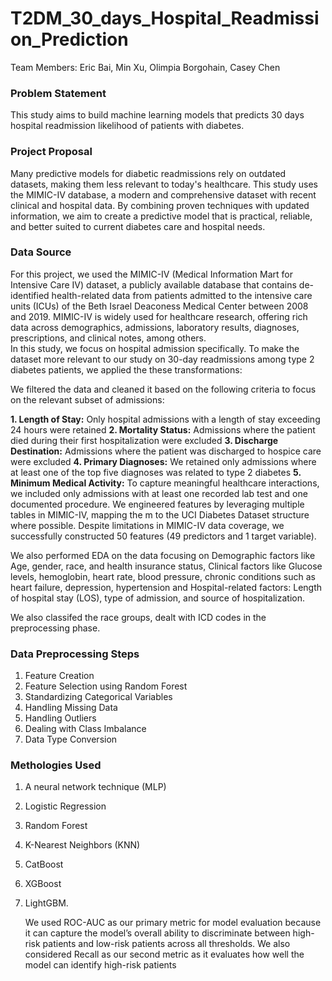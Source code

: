 # T2DM_30_days_Hospital_Readmission_Prediction

Team Members: Eric Bai, Min Xu, Olimpia Borgohain, Casey Chen

### Problem Statement
This study aims to build machine learning models that predicts 30 days hospital readmission likelihood of patients with diabetes.

### Project Proposal
Many predictive models for diabetic readmissions rely on outdated datasets, making them less relevant to today's healthcare. This study uses the MIMIC-IV database, a modern and comprehensive dataset with recent clinical and hospital data. By combining proven techniques with updated information, we aim to create a predictive model that is practical, reliable, and better suited to current diabetes care and hospital needs.

### Data Source
For this project, we used the MIMIC-IV (Medical Information Mart for Intensive Care IV) dataset, a publicly available database that contains de-identified health-related data from patients admitted to the intensive care units (ICUs) of the Beth Israel Deaconess Medical Center between 2008 and 2019. MIMIC-IV is widely used for healthcare research, offering rich data across demographics, admissions, laboratory results, diagnoses, prescriptions, and clinical notes, among others.<br>
In this study, we focus on hospital admission specifically. To make the dataset more relevant to our study on 30-day readmissions among type 2 diabetes patients, we applied the these transformations:

We filtered the data and cleaned it based on the following criteria to focus on the relevant subset of admissions:

 **1. Length of Stay:** Only hospital admissions with a length of stay exceeding 24 hours were retained
 **2. Mortality Status:** Admissions where the patient died during their first hospitalization were excluded
 **3. Discharge Destination:** Admissions where the patient was discharged to hospice care were excluded
 **4. Primary Diagnoses:** We retained only admissions where at least one of the top five diagnoses was related to type 2 diabetes
 **5. Minimum Medical Activity:** To capture meaningful healthcare interactions, we included only admissions with at least one recorded lab test and one documented procedure.
 We engineered features by leveraging multiple tables in MIMIC-IV, mapping the m to the UCI Diabetes Dataset structure where possible. Despite limitations in MIMIC-IV data 
coverage, we successfully constructed 50 features (49 predictors and 1 target variable).

We also performed EDA on the data focusing on Demographic factors like Age, gender, race, and health insurance status, Clinical factors like Glucose levels, hemoglobin, heart rate, blood pressure, chronic conditions such as heart failure, depression, hypertension and Hospital-related factors: Length of hospital stay (LOS), type of admission, and source of hospitalization.

We also classifed the race groups, dealt with ICD codes in the preprocessing phase.
### Data Preprocessing Steps
1. Feature Creation
2. Feature Selection using Random Forest
3. Standardizing Categorical Variables
4. Handling Missing Data
5. Handling Outliers
6. Dealing with Class Imbalance
7. Data Type Conversion
     
### Methologies Used
 1. A neural network technique (MLP)
 2. Logistic Regression
 3. Random Forest
 4. K-Nearest Neighbors (KNN)
 5. CatBoost
 6. XGBoost
 7. LightGBM.

    We used  ROC-AUC as our primary metric for model evaluation because it can capture the model’s overall ability to discriminate between high-risk patients and low-risk patients across all thresholds. We also considered Recall as our second metric as it evaluates how well the model can identify high-risk patients
